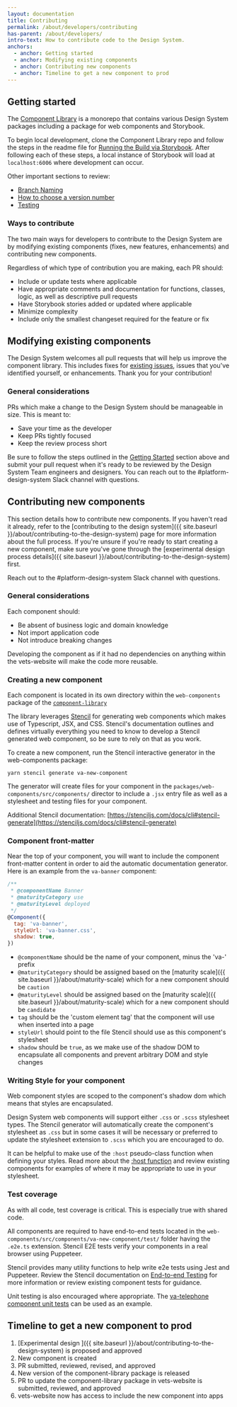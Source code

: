 ```yaml
---
layout: documentation
title: Contributing
permalink: /about/developers/contributing
has-parent: /about/developers/
intro-text: How to contribute code to the Design System.
anchors:
  - anchor: Getting started
  - anchor: Modifying existing components
  - anchor: Contributing new components
  - anchor: Timeline to get a new component to prod
---
```


## Getting started

The [Component Library](https://github.com/department-of-veterans-affairs/component-library) is a monorepo that contains various Design System packages including a package for web components and Storybook.

To begin local development, clone the Component Library repo and follow the steps in the readme file for [Running the Build via Storybook](https://github.com/department-of-veterans-affairs/component-library?tab=readme-ov-file#running-build-via-storybook). After following each of these steps, a local instance of Storybook will load at `localhost:6006` where development can occur.

Other important sections to review:

- [Branch Naming](https://github.com/department-of-veterans-affairs/component-library?tab=readme-ov-file#branch-naming)
- [How to choose a version number](https://github.com/department-of-veterans-affairs/component-library?tab=readme-ov-file#how-to-choose-a-version-number)
- [Testing](https://github.com/department-of-veterans-affairs/component-library?tab=readme-ov-file#testing)

### Ways to contribute

The two main ways for developers to contribute to the Design System are by modifying existing components (fixes, new features, enhancements) and contributing new components. 

Regardless of which type of contribution you are making, each PR should:

- Include or update tests where applicable
- Have appropriate comments and documentation for functions, classes, logic, as well as descriptive pull requests
- Have Storybook stories added or updated where applicable
- Minimize complexity
- Include only the smallest changeset required for the feature or fix

## Modifying existing components

The Design System welcomes all pull requests that will help us improve the component library. This includes fixes for [existing issues](https://github.com/department-of-veterans-affairs/vets-design-system-documentation/issues), issues that you've identified yourself, or enhancements. Thank you for your contribution!

### General considerations

PRs which make a change to the Design System should be manageable in size. This is meant to:

- Save your time as the developer
- Keep PRs tightly focused
- Keep the review process short

Be sure to follow the steps outlined in the [Getting Started](/about/developers/contributing#getting-started) section above and submit your pull request when it's ready to be reviewed by the Design System Team engineers and designers. You can reach out to the #platform-design-system Slack channel with questions.

## Contributing new components

This section details how to contribute new components. If you haven't read it already, refer to the [contributing to the design system]({{ site.baseurl }}/about/contributing-to-the-design-system) page for more information about the full process. If you're unsure if you're ready to start creating a new component, make sure you've gone through the [experimental design process details]({{ site.baseurl }}/about/contributing-to-the-design-system) first. 

Reach out to the #platform-design-system Slack channel with questions.

### General considerations

Each component should:
- Be absent of business logic and domain knowledge
- Not import application code
- Not introduce breaking changes

Developing the component as if it had no dependencies on anything within the vets-website will make the code more reusable.

### Creating a new component

Each component is located in its own directory within the `web-components` package of the [`component-library`](https://github.com/department-of-veterans-affairs/component-library/tree/main/packages/web-components/src/components)

The library leverages [Stencil](https://stenciljs.com/docs/introduction) for generating web components which makes use of Typescript, JSX, and CSS. Stencil's documentation outlines and defines virtually everything you need to know to develop a Stencil generated web component, so be sure to rely on that as you work.

To create a new component, run the Stencil interactive generator in the web-components package: 

`yarn stencil generate va-new-component`

The generator will create files for your component in the `packages/web-components/src/components/` director to include a `.jsx` entry file as well as a stylesheet and testing files for your component.

Additional Stencil documentation: [https://stenciljs.com/docs/cli#stencil-generate](https://stenciljs.com/docs/cli#stencil-generate)

### Component front-matter

Near the top of your component, you will want to include the component front-matter content in order to aid the automatic documentation generator. Here is an example from the `va-banner` component:

```javascript
/**
 * @componentName Banner
 * @maturityCategory use
 * @maturityLevel deployed
 */
@Component({
  tag: 'va-banner',
  styleUrl: 'va-banner.css',
  shadow: true,
})
```

- `@componentName` should be the name of your component, minus the 'va-' prefix
- `@maturityCategory` should be assigned based on the [maturity scale]({{ site.baseurl }}/about/maturity-scale) which for a new component should be `caution`
- `@maturityLevel` should be assigned based on the [maturity scale]({{ site.baseurl }}/about/maturity-scale) which for a new component should be `candidate`
- `tag` should be the 'custom element tag' that the component will use when inserted into a page
- `styleUrl` should point to the file Stencil should use as this component's stylesheet
- `shadow` should be `true`, as we make use of the shadow DOM to encapsulate all components and prevent arbitrary DOM and style changes

### Writing Style for your component

Web component styles are scoped to the component's shadow dom which means that styles are encapsulated.

Design System web components will support either `.css` or `.scss` stylesheet types. The Stencil generator will automatically create the component's stylesheet as `.css` but in some cases it will be necessary or preferred to update the stylesheet extension to `.scss` which you are encouraged to do.

It can be helpful to make use of the `:host` pseudo-class function when defining your styles. Read more about the [:host function](https://developer.mozilla.org/en-US/docs/Web/CSS/:host_function) and review existing components for examples of where it may be appropriate to use in your stylesheet.

### Test coverage

As with all code, test coverage is critical. This is especially true with shared code. 

All components are required to have end-to-end tests located in the `web-components/src/components/va-new-component/test/` folder having the `.e2e.ts` extension. Stencil E2E tests verify your components in a real browser using Puppeteer.

Stencil provides many utility functions to help write e2e tests using Jest and Puppeteer. Review the Stencil documentation on [End-to-end Testing](https://stenciljs.com/docs/end-to-end-testing) for more information or review existing component tests for guidance.

Unit testing is also encouraged where appropriate. The [va-telephone component unit tests](https://github.com/department-of-veterans-affairs/component-library/blob/main/packages/web-components/src/components/va-telephone/test/va-telephone.spec.tsx) can be used as an example.

## Timeline to get a new component to prod

1. [Experimental design ]({{ site.baseurl }}/about/contributing-to-the-design-system) is proposed and approved
2. New component is created
3. PR submitted, reviewed, revised, and approved
4. New version of the component-library package is released
5. PR to update the component-library package in vets-website is submitted, reviewed, and approved
6. vets-website now has access to include the new component into apps